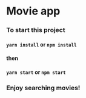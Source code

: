 # Movie app

### To start this project
#### ``yarn install`` or ``npm install``
#### then 
#### ``yarn start`` or ``npm start``

### Enjoy searching movies!
